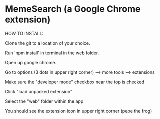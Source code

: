 # MemeSearch (a Google Chrome extension)
HOW TO INSTALL:

Clone the git to a location of your choice.

Run 'npm install' in terminal in the web folder.

Open up google chrome.

Go to options (3 dots in upper right corner) --> more tools --> extensions

Make sure the "developer mode" checkbox near the top is checked

Click "load unpacked extension"

Select the "web" folder within the app

You should see the extension icon in upper right corner (pepe the frog)
